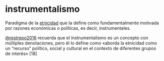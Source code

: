 # instrumentalismo

Paradigma de la [etnicidad](etnicidad.md) que la define como fundamentalmente motivada por razones económicas o políticas, es decir, instrumentales.

[@restrepo2016](@restrepo2016.md) recuerda que el instrumentalismo es un concepto con múltiples denotaciones, pero él lo define como «aborda la etnicidad como un “recurso” político, social y cultural en el contexto de diferentes grupos de interés» [18]
